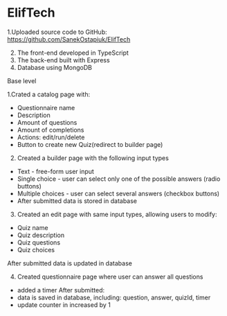 # ElifTech

1.Uploaded source code to GitHub:
https://github.com/SanekOstapiuk/ElifTech

2. The front-end developed in TypeScript
3. The back-end built with Express
4. Database using MongoDB

Base level

1.Crated a catalog page with:
- Questionnaire name
- Description
- Amount of questions
- Amount of completions
- Actions: edit/run/delete
- Button to create new Quiz(redirect to builder page)

2. Created a builder page with the following input types
- Text - free-form user input
- Single choice - user can select only one of the possible answers (radio buttons)
- Multiple choices - user can select several answers (checkbox buttons)
- After submitted data is stored in database

3. Created an edit page with same input types, allowing users to modify:
- Quiz name
- Quiz description
- Quiz questions
- Quiz choices

After submitted data is updated in database

4. Created questionnaire page where user can answer all questions
- added a timer
After submitted:
- data is saved in database, including: question, answer, quizId, timer
- update counter in increased by 1
